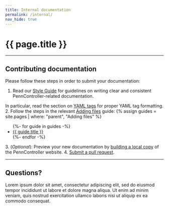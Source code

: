 ```yaml
---
title: Internal documentation
permalink: /internal/
nav_hide: true
---
```


# {{ page.title }}

---

## Contributing documentation

Please follow these steps in order to submit your documentation:

1. Read our
  [Style Guide]({{site.baseurl}}/internal/style-guide)
  for guidelines on writing clear and consistent PennController-related documentation.

  In particular, read the section on
  [YAML tags]({{site.baseurl}}/internal/style-guide)
  for proper YAML tag formatting.
2. Follow the steps in the relevant
  [Adding files]({{site.baseurl}}/internal/adding-files)
  guide:
    {% assign guides = site.pages | where: "parent", "Adding files" %}
    <ul class="mt-0 mb-2">
    {%- for guide in guides -%}
      <li>
      <a href="{{ guide.url | prepend: site.baseurl}}">{{ guide.title }}</a>
      </li>
    {%- endfor -%}
    </ul>
3. (*Optional*): Preview your new documentation by
  [building a local copy]({{site.baseurl}}/internal/website-details#building-local-copy)
  of the PennController website.
4. [Submit a pull request]({{site.baseurl}}/internal/submitting-pr).

---

## Questions?

Lorem ipsum dolor sit amet, consectetur adipiscing elit, sed do eiusmod tempor incididunt
ut labore et dolore magna aliqua. Ut enim ad minim veniam, quis nostrud exercitation
ullamco laboris nisi ut aliquip ex ea commodo consequat.
